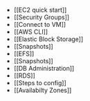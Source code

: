 * [[EC2 quick start]]
* [[Security Groups]]
* [[Connect to VM]]
* [[AWS CLI]]
* [[Elastic Block Storage]]
* [[Snapshots]]
* [[EFS]]
* [[Snapshots]]
* [[DB Administration]]
* [[RDS]]
* [[Steps to config]]
* [[Availabilty Zones]]


